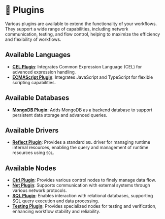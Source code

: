 # 🧩 Plugins

Various plugins are available to extend the functionality of your workflows. They support a wide range of capabilities,
including network communication, testing, and flow control, helping to maximize the efficiency and flexibility of
workflows.

## Available Languages

- **[CEL Plugin](./cel/README.md)**: Integrates Common Expression Language (CEL) for advanced expression handling.
- **[ECMAScript Plugin](./ecmascript/README.md)**: Integrates JavaScript and TypeScript for flexible scripting
  capabilities.

## Available Databases

- **[MongoDB Plugin](./mongodb/README.md)**: Adds MongoDB as a backend database to support persistent data storage and
  advanced queries.

## Available Drivers

- **[Reflect Plugin](./reflect/README_en.md)**: Provides a standard `SQL` driver for managing runtime internal
  resources, enabling the query and management of runtime resources using `SQL`.

## Available Nodes

- **[Ctrl Plugin](./ctrl/README.md)**: Provides various control nodes to finely manage data flow.
- **[Net Plugin](./net/README.md)**: Supports communication with external systems through various network protocols.
- **[SQL Plugin](./sql/README.md)**: Enables interaction with relational databases, supporting SQL query execution and
  data processing.
- **[Testing Plugin](./testing/README.md)**: Provides specialized nodes for testing and verification, enhancing workflow
  stability and reliability.
